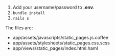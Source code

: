 1. Add your username/password to **.env**.
2. `bundle install`
3. `rails s`

The files are:

- app/assets/javascripts/static_pages.js.coffee
- app/assets/stylesheets/static_pages.css.scss
- app/views/static_pages/index.html.haml
